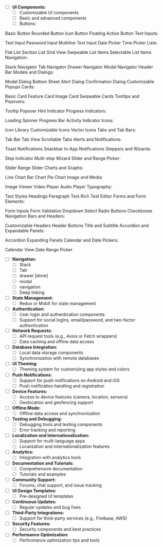 - [ ] **UI Components:**
  - [ ] Customizable UI components
  - [ ] Basic and advanced components
  - [ ] Buttons:

Basic Button
Rounded Button
Icon Button
Floating Action Button
Text Inputs:

Text Input
Password Input
Multiline Text Input
Date Picker
Time Picker
Lists:

Flat List
Section List
Grid View
Swipeable List Items
Selectable List Items
Navigation:

Stack Navigator
Tab Navigator
Drawer Navigator
Modal Navigator
Header Bar
Modals and Dialogs:

Modal Dialog
Bottom Sheet
Alert Dialog
Confirmation Dialog
Customizable Popups
Cards:

Basic Card
Feature Card
Image Card
Swipeable Cards
Tooltips and Popovers:

Tooltip
Popover
Hint Indicator
Progress Indicators:

Loading Spinner
Progress Bar
Activity Indicator
Icons:

Icon Library
Customizable Icons
Vector Icons
Tabs and Tab Bars:

Tab Bar
Tab View
Scrollable Tabs
Alerts and Notifications:

Toast Notifications
Snackbar
In-App Notifications
Steppers and Wizards:

Step Indicator
Multi-step Wizard
Slider and Range Picker:

Slider
Range Slider
Charts and Graphs:

Line Chart
Bar Chart
Pie Chart
Image and Media:

Image Viewer
Video Player
Audio Player
Typography:

Text Styles
Headings
Paragraph Text
Rich Text Editor
Forms and Form Elements:

Form Inputs
Form Validation
Dropdown Select
Radio Buttons
Checkboxes
Navigation Bars and Headers:

Customizable Headers
Header Buttons
Title and Subtitle
Accordion and Expandable Panels:

Accordion
Expanding Panels
Calendar and Date Pickers:

Calendar View
Date Range Picker

- [ ] **Navigation:**
  - [ ] Stack
  - [ ] Tab
  - [ ] drawer [done]
  - [ ] modal
  - [ ] navigation
  - [ ] Deep linking

- [ ] **State Management:**
  - [ ] Redux or MobX for state management

- [ ] **Authentication:**
  - [ ] User login and authentication components
  - [ ] Support for social logins, email/password, and two-factor authentication

- [ ] **Network Requests:**
  - [ ] API request tools (e.g., Axios or Fetch wrappers)
  - [ ] Data caching and offline data access

- [ ] **Database Integration:**
  - [ ] Local data storage components
  - [ ] Synchronization with remote databases

- [ ] **UI Theming:**
  - [ ] Theming system for customizing app styles and colors

- [ ] **Push Notifications:**
  - [ ] Support for push notifications on Android and iOS
  - [ ] Push notification handling and registration

- [ ] **Device Features:**
  - [ ] Access to device features (camera, location, sensors)
  - [ ] Geolocation and geofencing support

- [ ] **Offline Mode:**
  - [ ] Offline data access and synchronization

- [ ] **Testing and Debugging:**
  - [ ] Debugging tools and testing components
  - [ ] Error tracking and reporting

- [ ] **Localization and Internationalization:**
  - [ ] Support for multi-language apps
  - [ ] Localization and internationalization features

- [ ] **Analytics:**
  - [ ] Integration with analytics tools

- [ ] **Documentation and Tutorials:**
  - [ ] Comprehensive documentation
  - [ ] Tutorials and examples

- [ ] **Community Support:**
  - [ ] Forums, chat support, and issue tracking

- [ ] **UI Design Templates:**
  - [ ] Pre-designed UI templates

- [ ] **Continuous Updates:**
  - [ ] Regular updates and bug fixes

- [ ] **Third-Party Integrations:**
  - [ ] Support for third-party services (e.g., Firebase, AWS)

- [ ] **Security Features:**
  - [ ] Security components and best practices

- [ ] **Performance Optimization:**
  - [ ] Performance optimization tips and tools
